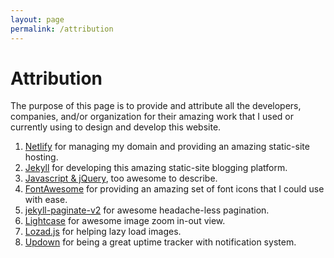 ```yaml
---
layout: page
permalink: /attribution
---
```


# Attribution

The purpose of this page is to provide and attribute all the developers, companies, and/or organization for their amazing work that I used or currently using to design and develop this website.

1. [Netlify]() for managing my domain and providing an amazing static-site hosting.
2. [Jekyll]() for developing this amazing static-site blogging platform.
1. [Javascript & jQuery](), too awesome to describe.
1. [FontAwesome]() for providing an amazing set of font icons that I could use with ease.
1. [jekyll-paginate-v2](https://github.com/sverrirs/jekyll-paginate-v2) for awesome headache-less pagination.
1. [Lightcase]() for awesome image zoom in-out view.
1. [Lozad.js](https://github.com/ApoorvSaxena/lozad.js) for helping lazy load images.
1. [Updown](https://updown.io/) for being a great uptime tracker with notification system.